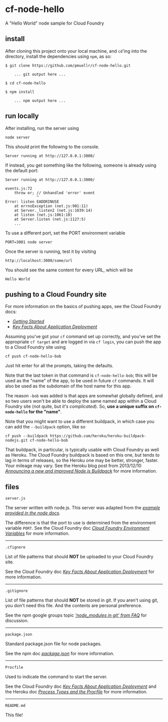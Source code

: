 cf-node-hello
================================================================================

A "Hello World" node sample for Cloud Foundry



install
--------------------------------------------------------------------------------

After cloning this project onto your local machine, and `cd`'ing into the 
directory, install the dependencies using `npm`, as so:

    $ git clone https://github.com/pmuellr/cf-node-hello.git

        ... git output here ...

    $ cd cf-node-hello

    $ npm install

        ... npm output here ...



run locally
--------------------------------------------------------------------------------

After installing, run the server using

    node server

This should print the following to the console.

    Server running at http://127.0.0.1:3000/

If instead, you get something like the following, someone is already
using the default port:

    Server running at http://127.0.0.1:3000/
    
    events.js:72
        throw er; // Unhandled 'error' event
                  ^
    Error: listen EADDRINUSE
        at errnoException (net.js:901:11)
        at Server._listen2 (net.js:1039:14)
        at listen (net.js:1061:10)
        at Server.listen (net.js:1127:5)
        ...

To use a different port, set the PORT environment variable

    PORT=3001 node server

Once the server is running, test it by visiting

    http://localhost:3000/some/url


You should see the same content for every URL, which will be

    Hello World



pushing to a Cloud Foundry site
--------------------------------------------------------------------------------

For more information on the basics of pushing apps, see the Cloud Foundry docs:

* *[Getting Started](http://docs.cloudfoundry.com/docs/dotcom/getting-started.html)*
* *[Key Facts About Application Deployment](http://docs.cloudfoundry.com/docs/using/deploying-apps/)*


Assuming you've got your `cf` command set up correctly,
and you've set the appropriate `cf target` and are logged in via `cf login`,
you can push the app to a Cloud Foundry site using

    cf push cf-node-hello-bob

Just hit enter for all the prompts, taking the defaults.

Note that the last token in that command is `cf-node-hello-bob`; this will be
used as the "name" of the app, to be used in future `cf` commands.  It will
also be used as the subdomain of the host name for this app.  

The reason `-bob` was added is that apps are somewhat globally defined, and so 
two users won't be able to deploy the same named app within a Cloud Foundry
site (not quite, but *it's complicated*).  So, 
**use a unique suffix on `cf-node-hello` for the "name"**.

Note that you might want to use a different buildpack, in which case you can
add the `--buildpack` option, like so

    cf push --buildpack https://github.com/heroku/heroku-buildpack-nodejs.git cf-node-hello-bob

That buildpack, in particular, is typically usable with Cloud Foundry as well
as Heroku.  The Cloud Foundry buildpack is based on this one, but tends to lag
in terms of releases, so the Heroku one may be better, stronger, faster.  Your
mileage may vary.  See the Heroku blog post from 2013/12/10
*[Announcing a new and improved Node.js Buildpack](https://blog.heroku.com/archives/2013/12/10/new-node-buildpack)*
for more information.



files
--------------------------------------------------------------------------------

`server.js`

The server written with node.js.  This server was adapted from the 
*[example provided in the node docs](http://nodejs.org/api/synopsis.html)*.

The difference is that the port to use is determined from the environment
variable `PORT`.  See the Cloud Foundry doc
*[Cloud Foundry Environment Variables](http://docs.cloudfoundry.com/docs/using/deploying-apps/environment-variable.html)*
for more information.

---

`.cfignore`

List of file patterns that should **NOT** be uploaded to your Cloud Foundry site.

See the Cloud Foundry doc
*[Key Facts About Application Deployment](http://docs.cloudfoundry.com/docs/using/deploying-apps/)*
for more information.

---

`.gitignore`

List of file patterns that should **NOT** be stored in git.  If you aren't using
git, you don't need this file.  And the contents are personal preference.

See the npm google groups topic
*['node_modules in git' from FAQ](https://groups.google.com/forum/#!topic/npm-/8SRXhD6uMmk)*
for discussion.

---

`package.json`

Standard package.json file for node packages.

See the npm doc
*[package.json](https://npmjs.org/doc/json.html)*
for more information.

---

`Procfile`

Used to indicate the command to start the server.

See the Cloud Foundry doc
*[Key Facts About Application Deployment](http://docs.cloudfoundry.com/docs/using/deploying-apps/)*
and the Heroku doc
*[Process Types and the Procfile](https://devcenter.heroku.com/articles/procfile)*
for more information.

---

`README.md`

This file!

